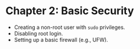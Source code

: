 # Chapter 2: Basic Security

*   Creating a non-root user with `sudo` privileges.
*   Disabling root login.
*   Setting up a basic firewall (e.g., UFW).
